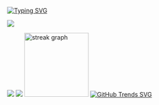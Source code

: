 [![Typing SVG](https://readme-typing-svg.demolab.com?font=Fira+Code&pause=1000&width=435&lines=H-hey%2C+I%E2%80%99m+Pixel+%7B%3A%5D)](https://git.io/typing-svg)


![](http://github-profile-summary-cards.vercel.app/api/cards/profile-details?username=Pixelkat5&theme=aura_dark)
<!--![](http://github-profile-summary-cards.vercel.app/api/cards/most-commit-language?username=Pixelkat5&theme=aura) -->
![](http://github-profile-summary-cards.vercel.app/api/cards/most-commit-language?username=Pixelkat5&theme=aura_dark)
![](http://github-profile-summary-cards.vercel.app/api/cards/productive-time?username=Pixelkat5&theme=aura_dark&utcOffset=8)
  <img src="https://streak-stats.demolab.com?user=Pixelkat5&locale=en&mode=daily&theme=dracula&hide_border=false&border_radius=5&order=3" height="150" alt="streak graph" />
[![GitHub Trends SVG](https://api.githubtrends.io/user/svg/pixelkat5/langs)](https://githubtrends.io)
